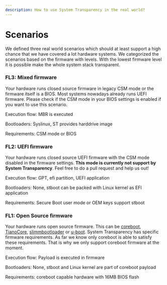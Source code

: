 ```yaml
---
description: How to use System Transparency in the real world?
---
```


# Scenarios

We defined three real world scenarios which should at least support a high chance that we have covered a lot hardware systems. We categorized the scenarios based on the firmware with levels. With the lowest firmware level it is possible make the whole system stack transparent.

### FL3: Mixed firmware

Your hardware runs closed source firmware in legacy CSM mode or the firmware itself is a BIOS. Most systems nowadays already runs UEFI firmware. Please check if the CSM mode in your BIOS settings is enabled if you want to use this scenario.

Execution flow: MBR is executed

Bootloaders: Syslinux, ST provides harddrive image

Requirements: CSM mode or BIOS

### FL2: UEFI firmware

Your hardware runs closed source UEFI firmware with the CSM mode disabled in the firmware settings. **This mode is currently not support by System Transparency**. Feel free to do a pull request and help us out!

Execution flow: GPT, efi partition, UEFI application

Bootloaders: None, stboot can be packed with Linux kernel as EFI application

Requirements: Secure Boot user mode or OEM keys support stboot

### FL1: Open Source firmware

Your hardware runs open source firmware. This can be [coreboot](www.coreboot.org), [TianoCore](www.tianocore.org), [slimmbootloader](https://slimbootloader.github.io/) or [u-boot](http://www.denx.de/wiki/U-Boot). System Transparency has specific firmware requirements. As far we know only coreboot is able to satisfy these requirements. That is why we only support coreboot firmware at the moment.

Execution flow: Payload is executed in firmware

Bootloaders: None, stboot and Linux kernel are part of coreboot payload

Requirements: coreboot capable hardware with 16MB BIOS flash





